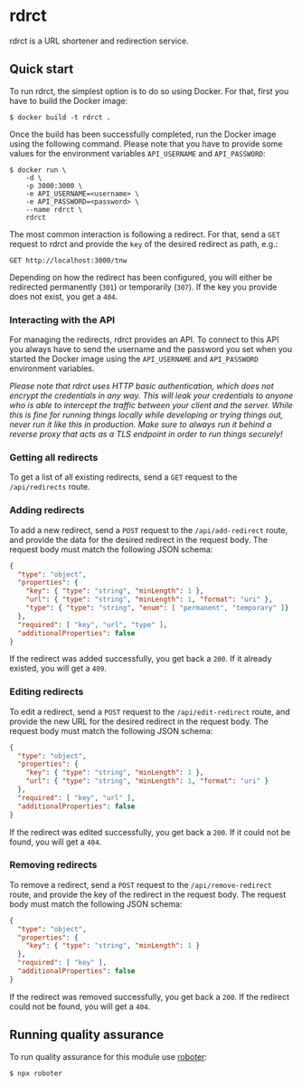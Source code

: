 # rdrct

rdrct is a URL shortener and redirection service.

## Quick start

To run rdrct, the simplest option is to do so using Docker. For that, first you have to build the Docker image:

```shell
$ docker build -t rdrct .
```

Once the build has been successfully completed, run the Docker image using the following command. Please note that you have to provide some values for the environment variables `API_USERNAME` and `API_PASSWORD`:

```shell
$ docker run \
    -d \
    -p 3000:3000 \
    -e API_USERNAME=<username> \
    -e API_PASSWORD=<password> \
    --name rdrct \
    rdrct
```

The most common interaction is following a redirect. For that, send a `GET` request to rdrct and provide the `key` of the desired redirect as path, e.g.:

```
GET http://localhost:3000/tnw
```

Depending on how the redirect has been configured, you will either be redirected permanently (`301`) or temporarily (`307`). If the key you provide does not exist, you get a `404`.

### Interacting with the API

For managing the redirects, rdrct provides an API. To connect to this API you always have to send the username and the password you set when you started the Docker image using the `API_USERNAME` and `API_PASSWORD` environment variables.

*Please note that rdrct uses HTTP basic authentication, which does not encrypt the credentials in any way. This will leak your credentials to anyone who is able to intercept the traffic between your client and the server. While this is fine for running things locally while developing or trying things out, never run it like this in production. Make sure to always run it behind a reverse proxy that acts as a TLS endpoint in order to run things securely!*

### Getting all redirects

To get a list of all existing redirects, send a `GET` request to the `/api/redirects` route.

### Adding redirects

To add a new redirect, send a `POST` request to the `/api/add-redirect` route, and provide the data for the desired redirect in the request body. The request body must match the following JSON schema:

```json
{
  "type": "object",
  "properties": {
    "key": { "type": "string", "minLength": 1 },
    "url": { "type": "string", "minLength": 1, "format": "uri" },
    "type": { "type": "string", "enum": [ "permanent", "temporary" ]}
  },
  "required": [ "key", "url", "type" ],
  "additionalProperties": false
}
```

If the redirect was added successfully, you get back a `200`. If it already existed, you will get a `409`.

### Editing redirects

To edit a redirect, send a `POST` request to the `/api/edit-redirect` route, and provide the new URL for the desired redirect in the request body. The request body must match the following JSON schema:

```json
{
  "type": "object",
  "properties": {
    "key": { "type": "string", "minLength": 1 },
    "url": { "type": "string", "minLength": 1, "format": "uri" }
  },
  "required": [ "key", "url" ],
  "additionalProperties": false
}
```

If the redirect was edited successfully, you get back a `200`. If it could not be found, you will get a `404`.

### Removing redirects

To remove a redirect, send a `POST` request to the `/api/remove-redirect` route, and provide the key of the redirect in the request body. The request body must match the following JSON schema:

```json
{
  "type": "object",
  "properties": {
    "key": { "type": "string", "minLength": 1 }
  },
  "required": [ "key" ],
  "additionalProperties": false
}
```

If the redirect was removed successfully, you get back a `200`. If the redirect could not be found, you will get a `404`.

## Running quality assurance

To run quality assurance for this module use [roboter](https://www.npmjs.com/package/roboter):

```shell
$ npx roboter
```
